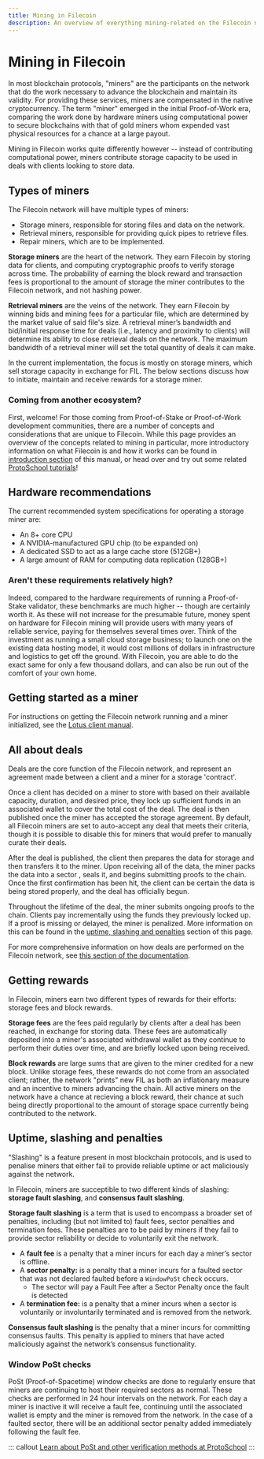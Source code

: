 ```yaml
---
title: Mining in Filecoin
description: An overview of everything mining-related on the Filecoin network.
---
```


# Mining in Filecoin

In most blockchain protocols, "miners" are the participants on the network that do the work necessary to advance the blockchain and maintain its validity. For providing these services, miners are compensated in the native cryptocurrency. The term "miner" emerged in the initial Proof-of-Work era, comparing the work done by hardware miners using computational power to secure blockchains with that of gold miners whom expended vast physical resources for a chance at a large payout.

Mining in Filecoin works quite differently however -- instead of contributing computational power, miners contribute storage capacity to be used in deals with clients looking to store data.

## Types of miners

The Filecoin network will have multiple types of miners:

- Storage miners, responsible for storing files and data on the network.
- Retrieval miners, responsible for providing quick pipes to retrieve files.
- Repair miners, which are to be implemented.

**Storage miners** are the heart of the network. They earn Filecoin by storing data for clients, and computing cryptographic proofs to verify storage across time. The probability of earning the block reward and transaction fees is proportional to the amount of storage the miner contributes to the Filecoin network, and not hashing power.

**Retrieval miners** are the veins of the network. They earn Filecoin by winning bids and mining fees for a particular file, which are determined by the market value of said file's size. A retrieval miner’s bandwidth and bid/initial response time for deals (i.e., latency and proximity to clients) will determine its ability to close retrieval deals on the network. The maximum bandwidth of a retrieval miner will set the total quantity of deals it can make.

In the current implementation, the focus is mostly on storage miners, which sell storage capacity in exchange for FIL. The below sections discuss how to initiate, maintain and receive rewards for a storage miner.

### Coming from another ecosystem?

First, welcome! For those coming from Proof-of-Stake or Proof-of-Work development communities, there are a number of concepts and considerations that are unique to Filecoin. While this page provides an overview of the concepts related to mining in particular, more introductory information on what Filecoin is and how it works can be found in [introduction section](../introduction/README.md) of this manual, or head over and try out some related [ProtoSchool tutorials](https://proto.school/#/tutorials)!

## Hardware recommendations

The current recommended system specifications for operating a storage miner are:

- An 8+ core CPU
- A NVIDIA-manufactured GPU chip (to be expanded on)
- A dedicated SSD to act as a large cache store (512GB+)
- A large amount of RAM for computing data replication (128GB+)

### Aren't these requirements relatively high?

Indeed, compared to the hardware requirements of running a Proof-of-Stake validator, these benchmarks are much higher -- though are certainly worth it. As these will not increase for the presumable future, money spent on hardware for Filecoin mining will provide users with many years of reliable service, paying for themselves several times over. Think of the investment as running a small cloud storage business; to launch one on the existing data hosting model, it would cost millions of dollars in infrastructure and logistics to get off the ground. With Filecoin, you are able to do the exact same for only a few thousand dollars, and can also be run out of the comfort of your own home.

## Getting started as a miner

For instructions on getting the Filecoin network running and a miner initialized, see the [Lotus client manual](https://lotu.sh/).

## All about deals

Deals are the core function of the Filecoin network, and represent an agreement made between a client and a miner for a storage 'contract'.

Once a client has decided on a miner to store with based on their available capacity, duration, and desired price, they lock up sufficient funds in an associated wallet to cover the total cost of the deal. The deal is then published once the miner has accepted the storage agreement. By default, all Filecoin miners are set to auto-accept any deal that meets their criteria, though it is possible to disable this for miners that would prefer to manually curate their deals.

After the deal is published, the client then prepares the data for storage and then transfers it to the miner. Upon receiving all of the data, the miner packs the data into a sector , seals it, and begins submitting proofs to the chain. Once the first confirmation has been hit, the client can be certain the data is being stored properly, and the deal has officially begun.

Throughout the lifetime of the deal, the miner submits ongoing proofs to the chain. Clients pay incrementally using the funds they previously locked up. If a proof is missing or delayed, the miner is penalized. More information on this can be found in the [uptime, slashing and penalties](#uptime-slashing-and-penalties) section of this page.

For more comprehensive information on how deals are performed on the Filecoin network, see [this section of the documentation](https://docs.filecoin.io/how-to/store/making-storage-deals/).

## Getting rewards

In Filecoin, miners earn two different types of rewards for their efforts: storage fees and block rewards.

**Storage fees** are the fees paid regularly by clients after a deal has been reached, in exchange for storing data. These fees are automatically deposited into a miner's associated withdrawal wallet as they continue to perform their duties over time, and are briefly locked upon being received.

**Block rewards** are large sums that are given to the miner credited for a new block. Unlike storage fees, these rewards do not come from an associated client; rather, the network "prints" new FIL as both an inflationary measure and an incentive to miners advancing the chain. All active miners on the network have a chance at recieving a block reward, their chance at such being directly proportional to the amount of storage space currently being contributed to the network.

## Uptime, slashing and penalties

"Slashing" is a feature present in most blockchain protocols, and is used to penalise miners that either fail to provide reliable uptime or act maliciously against the network.

In Filecoin, miners are succeptible to two different kinds of slashing: **storage fault slashing**, and **consensus fault slashing**.

**Storage fault slashing** is a term that is used to encompass a broader set of penalties, including (but not limited to) fault fees, sector penalties and termination fees. These penalties are to be paid by miners if they fail to provide sector reliability or decide to voluntarily exit the network.

- A **fault fee** is a penalty that a miner incurs for each day a miner’s sector is offline.
- A **sector penalty:** is a penalty that a miner incurs for a faulted sector that was not declared faulted before a `WindowPoSt` check occurs.
  - The sector will pay a Fault Fee after a Sector Penalty once the fault is detected
- A **termination fee:** is a penalty that a miner incurs when a sector is voluntarily or involuntarily terminated and is removed from the network.

**Consensus fault slashing** is the penalty that a miner incurs for committing consensus faults. This penalty is applied to miners that have acted maliciously against the network’s consensus functionality.

### Window PoSt checks

PoSt (Proof-of-Spacetime) window checks are done to regularly ensure that miners are continuing to host their required sectors as normal. These checks are performed in 24 hour intervals on the network. For each day a miner is inactive it will receive a fault fee, continuing until the associated wallet is empty and the miner is removed from the network. In the case of a faulted sector, there will be an additional sector penalty added immediately following the fault fee.

::: callout
[Learn about PoSt and other verification methods at ProtoSchool](https://proto.school/#/verifying-storage-on-filecoin)
:::
